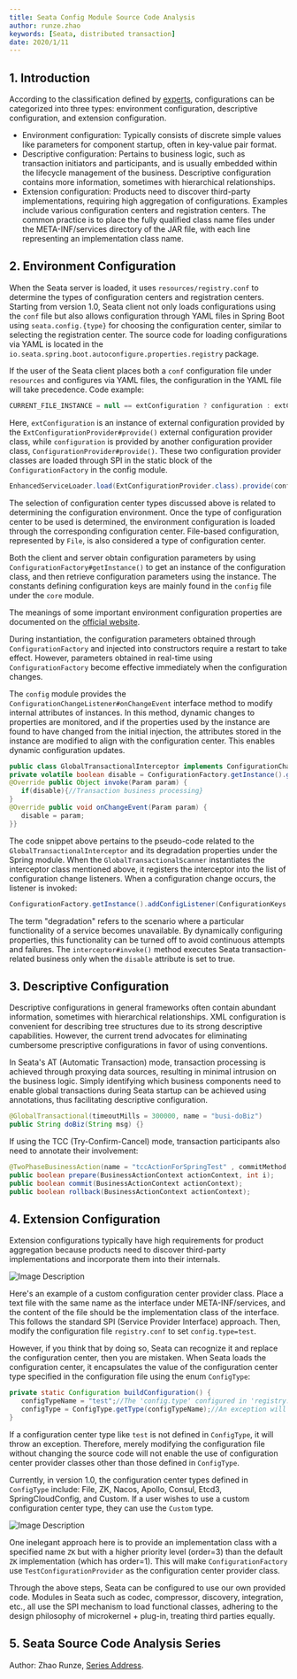 ```yaml
---
title: Seata Config Module Source Code Analysis
author: runze.zhao
keywords: [Seata, distributed transaction]
date: 2020/1/11
---
```

## 1. Introduction
According to the classification defined by [experts](https://www.iteye.com/blog/javatar-949527), configurations can be categorized into three types: environment configuration, descriptive configuration, and extension configuration.

- Environment configuration: Typically consists of discrete simple values like parameters for component startup, often in key-value pair format.
- Descriptive configuration: Pertains to business logic, such as transaction initiators and participants, and is usually embedded within the lifecycle management of the business. Descriptive configuration contains more information, sometimes with hierarchical relationships.
- Extension configuration: Products need to discover third-party implementations, requiring high aggregation of configurations. Examples include various configuration centers and registration centers. The common practice is to place the fully qualified class name files under the META-INF/services directory of the JAR file, with each line representing an implementation class name.

## 2. Environment Configuration

When the Seata server is loaded, it uses `resources/registry.conf` to determine the types of configuration centers and registration centers. Starting from version 1.0, Seata client not only loads configurations using the `conf` file but also allows configuration through YAML files in Spring Boot using `seata.config.{type}` for choosing the configuration center, similar to selecting the registration center. The source code for loading configurations via YAML is located in the `io.seata.spring.boot.autoconfigure.properties.registry` package.

If the user of the Seata client places both a `conf` configuration file under `resources` and configures via YAML files, the configuration in the YAML file will take precedence. Code example:


```java
CURRENT_FILE_INSTANCE = null == extConfiguration ? configuration : extConfiguration;
```

Here, `extConfiguration` is an instance of external configuration provided by the `ExtConfigurationProvider#provide()` external configuration provider class, while `configuration` is provided by another configuration provider class, `ConfigurationProvider#provide()`. These two configuration provider classes are loaded through SPI in the static block of the `ConfigurationFactory` in the config module.


```java
EnhancedServiceLoader.load(ExtConfigurationProvider.class).provide(configuration);
```

The selection of configuration center types discussed above is related to determining the configuration environment. Once the type of configuration center to be used is determined, the environment configuration is loaded through the corresponding configuration center. File-based configuration, represented by `File`, is also considered a type of configuration center.

Both the client and server obtain configuration parameters by using `ConfigurationFactory#getInstance()` to get an instance of the configuration class, and then retrieve configuration parameters using the instance. The constants defining configuration keys are mainly found in the `config` file under the `core` module.

The meanings of some important environment configuration properties are documented on the [official website](/docs/user/configurations/).

During instantiation, the configuration parameters obtained through `ConfigurationFactory` and injected into constructors require a restart to take effect. However, parameters obtained in real-time using `ConfigurationFactory` become effective immediately when the configuration changes.

The `config` module provides the `ConfigurationChangeListener#onChangeEvent` interface method to modify internal attributes of instances. In this method, dynamic changes to properties are monitored, and if the properties used by the instance are found to have changed from the initial injection, the attributes stored in the instance are modified to align with the configuration center. This enables dynamic configuration updates.


```java
public class GlobalTransactionalInterceptor implements ConfigurationChangeListener {
private volatile boolean disable = ConfigurationFactory.getInstance().getBoolean(ConfigurationKeys.DISABLE_GLOBAL_TRANSACTION,false);
@Override public Object invoke(Param param) {
   if(disable){//Transaction business processing}
}
@Override public void onChangeEvent(Param param) {
   disable = param;
}}
```

The code snippet above pertains to the pseudo-code related to the `GlobalTransactionalInterceptor` and its degradation properties under the Spring module. When the `GlobalTransactionalScanner` instantiates the interceptor class mentioned above, it registers the interceptor into the list of configuration change listeners. When a configuration change occurs, the listener is invoked:


```java
ConfigurationFactory.getInstance().addConfigListener(ConfigurationKeys.DISABLE_GLOBAL_TRANSACTION,(ConfigurationChangeListener)interceptor);
```

The term "degradation" refers to the scenario where a particular functionality of a service becomes unavailable. By dynamically configuring properties, this functionality can be turned off to avoid continuous attempts and failures. The `interceptor#invoke()` method executes Seata transaction-related business only when the `disable` attribute is set to true.

## 3. Descriptive Configuration
Descriptive configurations in general frameworks often contain abundant information, sometimes with hierarchical relationships. XML configuration is convenient for describing tree structures due to its strong descriptive capabilities. However, the current trend advocates for eliminating cumbersome prescriptive configurations in favor of using conventions.

In Seata's AT (Automatic Transaction) mode, transaction processing is achieved through proxying data sources, resulting in minimal intrusion on the business logic. Simply identifying which business components need to enable global transactions during Seata startup can be achieved using annotations, thus facilitating descriptive configuration.


```java
@GlobalTransactional(timeoutMills = 300000, name = "busi-doBiz")
public String doBiz(String msg) {}
```
If using the TCC (Try-Confirm-Cancel) mode, transaction participants also need to annotate their involvement:


```java
@TwoPhaseBusinessAction(name = "tccActionForSpringTest" , commitMethod = "commit", rollbackMethod = "rollback")
public boolean prepare(BusinessActionContext actionContext, int i);
public boolean commit(BusinessActionContext actionContext);
public boolean rollback(BusinessActionContext actionContext);
```

## 4. Extension Configuration
Extension configurations typically have high requirements for product aggregation because products need to discover third-party implementations and incorporate them into their internals.

![Image Description](https://img-blog.csdnimg.cn/20200110213751452.png?x-oss-process=image/watermark,type_ZmFuZ3poZW5naGVpdGk,shadow_10,text_aHR0cHM6Ly9ibG9nLmNzZG4ubmV0L3FxXzM3ODA0NzM3,size_16,color_FFFFFF,t_70)

Here's an example of a custom configuration center provider class. Place a text file with the same name as the interface under META-INF/services, and the content of the file should be the implementation class of the interface. This follows the standard SPI (Service Provider Interface) approach. Then, modify the configuration file `registry.conf` to set `config.type=test`.

However, if you think that by doing so, Seata can recognize it and replace the configuration center, then you are mistaken. When Seata loads the configuration center, it encapsulates the value of the configuration center type specified in the configuration file using the enum `ConfigType`:


```java
private static Configuration buildConfiguration() {
   configTypeName = "test";//The 'config.type' configured in 'registry.conf
   configType = ConfigType.getType(configTypeName);//An exception will be thrown if ConfigType cannot be retrieved.
}
```

If a configuration center type like `test` is not defined in `ConfigType`, it will throw an exception. Therefore, merely modifying the configuration file without changing the source code will not enable the use of configuration center provider classes other than those defined in `ConfigType`.

Currently, in version 1.0, the configuration center types defined in `ConfigType` include: File, ZK, Nacos, Apollo, Consul, Etcd3, SpringCloudConfig, and Custom. If a user wishes to use a custom configuration center type, they can use the `Custom` type.

![Image Description](https://img-blog.csdnimg.cn/20200110215249152.png?x-oss-process=image/watermark,type_ZmFuZ3poZW5naGVpdGk,shadow_10,text_aHR0cHM6Ly9ibG9nLmNzZG4ubmV0L3FxXzM3ODA0NzM3,size_16,color_FFFFFF,t_70)

One inelegant approach here is to provide an implementation class with a specified name `ZK` but with a higher priority level (order=3) than the default `ZK` implementation (which has order=1). This will make `ConfigurationFactory` use `TestConfigurationProvider` as the configuration center provider class.

Through the above steps, Seata can be configured to use our own provided code. Modules in Seata such as codec, compressor, discovery, integration, etc., all use the SPI mechanism to load functional classes, adhering to the design philosophy of microkernel + plug-in, treating third parties equally.

## 5. Seata Source Code Analysis Series
Author: Zhao Runze, [Series Address](https://blog.csdn.net/qq_37804737/category_9530078.html).
